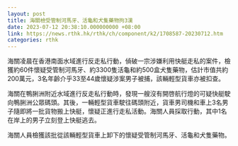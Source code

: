 ```yaml
---
layout: post
title: 海關檢受管制河馬牙、活龜和犬隻藥物拘3漢
date: 2023-07-12 20:38:10.000000000 +08:00
link: https://news.rthk.hk/rthk/ch/component/k2/1708587-20230712.htm
categories: rthk
---
```


海關凌晨在香港南面水域進行反走私行動，偵破一宗涉嫌利用快艇走私的案件，檢獲約60件懷疑受管制河馬牙、約3300隻活龜和約500盒犬隻藥物，估計市值共約200萬元，3名年齡介乎33至44歲懷疑涉案男子被捕，該輛輕型貨車亦被扣查。

海關在鴨脷洲附近水域進行反走私行動時，發現一艘沒有開啓航行燈的可疑快艇駛向鴨脷洲公眾碼頭。其後，一輛輕型貨車駛往碼頭附近，貨車男司機和車上3名男子隨即將一批貨物搬上快艇，懷疑正進行走私活動。海關人員採取行動，其中1名在岸上的男子立刻登上快艇逃去。

海關人員檢獲該批從該輛輕型貨車上卸下的懷疑受管制河馬牙、活龜和犬隻藥物。
